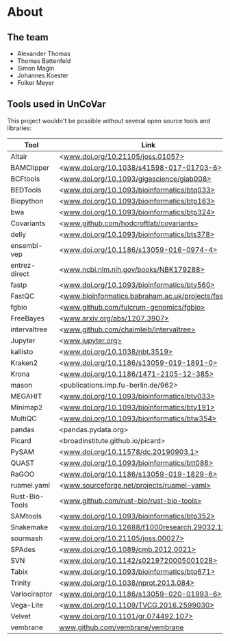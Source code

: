 # About

## The team

- Alexander Thomas
- Thomas Battenfeld
- Simon Magin
- Johannes Koester
- Folker Meyer



## Tools used in UnCoVar

This project wouldn't be possible without several open source tools and libraries:

| Tool           | Link                                                |
| -------------- | --------------------------------------------------- |
| Altair         | <www.doi.org/10.21105/joss.01057>                   |
| BAMClipper     | <www.doi.org/10.1038/s41598-017-01703-6>            |
| BCFtools       | <www.doi.org/10.1093/gigascience/giab008>           |
| BEDTools       | <www.doi.org/10.1093/bioinformatics/btq033>         |
| Biopython      | <www.doi.org/10.1093/bioinformatics/btp163>         |
| bwa            | <www.doi.org/10.1093/bioinformatics/btp324>         |
| Covariants     | <www.github.com/hodcroftlab/covariants>             |
| delly          | <www.doi.org/10.1093/bioinformatics/bts378>         |
| ensembl-vep    | <www.doi.org/10.1186/s13059-016-0974-4>             |
| entrez-direct  | <www.ncbi.nlm.nih.gov/books/NBK179288>              |
| fastp          | <www.doi.org/10.1093/bioinformatics/bty560>         |
| FastQC         | <www.bioinformatics.babraham.ac.uk/projects/fastqc> |
| fgbio          | <www.github.com/fulcrum-genomics/fgbio>             |
| FreeBayes      | <www.arxiv.org/abs/1207.3907>                       |
| intervaltree   | <www.github.com/chaimleib/intervaltree>             |
| Jupyter        | <www.jupyter.org>                                   |
| kallisto       | <www.doi.org/10.1038/nbt.3519>                      |
| Kraken2        | <www.doi.org/10.1186/s13059-019-1891-0>             |
| Krona          | <www.doi.org/10.1186/1471-2105-12-385>              |
| mason          | <publications.imp.fu-berlin.de/962>                 |
| MEGAHIT        | <www.doi.org/10.1093/bioinformatics/btv033>         |
| Minimap2       | <www.doi.org/10.1093/bioinformatics/bty191>         |
| MultiQC        | <www.doi.org/10.1093/bioinformatics/btw354>         |
| pandas         | <pandas.pydata.org>                                 |
| Picard         | <broadinstitute.github.io/picard>                   |
| PySAM          | <www.doi.org/10.11578/dc.20190903.1>                |
| QUAST          | <www.doi.org/10.1093/bioinformatics/btt086>         |
| RaGOO          | <www.doi.org/10.1186/s13059-019-1829-6>             |
| ruamel.yaml    | <www.sourceforge.net/projects/ruamel-yaml>          |
| Rust-Bio-Tools | <www.github.com/rust-bio/rust-bio-tools>            |
| SAMtools       | <www.doi.org/10.1093/bioinformatics/btp352>         |
| Snakemake      | <www.doi.org/10.12688/f1000research.29032.1>        |
| sourmash       | <www.doi.org/10.21105/joss.00027>                   |
| SPAdes         | <www.doi.org/10.1089/cmb.2012.0021>                 |
| SVN            | <www.doi.org/10.1142/s0219720005001028>             |
| Tabix          | <www.doi.org/10.1093/bioinformatics/btq671>         |
| Trinity        | <www.doi.org/10.1038/nprot.2013.084>                |
| Varlociraptor  | <www.doi.org/10.1186/s13059-020-01993-6>            |
| Vega-Lite      | <www.doi.org/10.1109/TVCG.2016.2599030>             |
| Velvet         | <www.doi.org/10.1101/gr.074492.107>                 |
| vembrane       | www.github.com/vembrane/vembrane                  |
